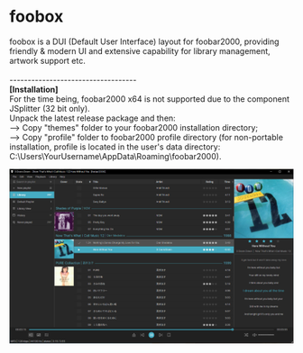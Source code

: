 # foobox

foobox is a DUI (Default User Interface) layout for foobar2000, providing friendly & modern UI and extensive capability for library management, artwork support etc. <br/><br/> 
-----------------------------------\
**[Installation]**\
For the time being, foobar2000 x64 is not supported due to the component JSplitter (32 bit only).\
Unpack the latest release package and then:\
--> Copy "themes" folder to your foobar2000 installation directory;\
--> Copy "profile" folder to foobar2000 profile directory (for non-portable installation, profile is located in the user's data directory:  C:\Users\YourUsername\AppData\Roaming\foobar2000). 

![alt text](info/screenshot.jpg "foobox - DUI foobar2000 media player")
